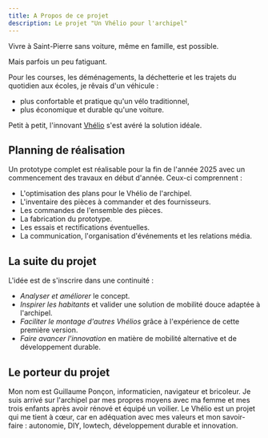 ```yaml
---
title: A Propos de ce projet
description: Le projet "Un Vhélio pour l'archipel"
---
```


Vivre à Saint-Pierre sans voiture, même en famille, est possible.

Mais parfois un peu fatiguant.

Pour les courses, les déménagements, la déchetterie et les trajets du quotidien aux écoles, je rêvais d'un véhicule&nbsp;:

- plus confortable et pratique qu'un vélo traditionnel,
- plus économique et durable qu'une voiture.

Petit à petit, l'innovant [Vhélio](https://vhelio.org) s'est avéré la solution idéale.

##  Planning de réalisation

Un prototype complet est réalisable pour la fin de l'année 2025 avec un commencement des travaux en début d'année. Ceux-ci comprennent&nbsp;:

* L'optimisation des plans pour le Vhélio de l'archipel.
* L'inventaire des pièces à commander et des fournisseurs.
* Les commandes de l'ensemble des pièces.
* La fabrication du prototype.
* Les essais et rectifications éventuelles.
* La communication, l'organisation d'événements et les relations média.

## La suite du projet

L'idée est de s'inscrire dans une continuité&nbsp;:

* *Analyser et améliorer* le concept.
* *Inspirer les habitants* et valider une solution de mobilité douce adaptée à l'archipel.
* *Faciliter le montage d'autres Vhélios* grâce à l'expérience de cette première version.
* *Faire avancer l'innovation* en matière de mobilité alternative et de développement durable.

##  Le porteur du projet

Mon nom est Guillaume Ponçon, informaticien, navigateur et bricoleur. Je suis arrivé sur l'archipel par mes propres moyens avec ma femme et mes trois enfants après avoir rénové et équipé un voilier. Le Vhélio est un projet qui me tient à cœur, car en adéquation avec mes valeurs et mon savoir-faire&nbsp;:  autonomie, DIY, lowtech, développement durable et innovation.
